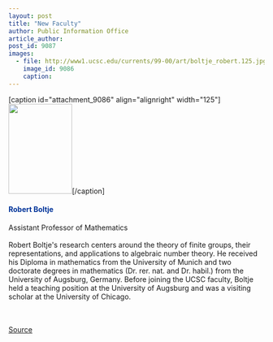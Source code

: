 ```yaml
---
layout: post
title: "New Faculty"
author: Public Information Office
article_author: 
post_id: 9087
images:
  - file: http://www1.ucsc.edu/currents/99-00/art/boltje_robert.125.jpg
    image_id: 9086
    caption: 
---
```


[caption id="attachment_9086" align="alignright" width="125"]<a href="http://dev-ucsc-news.pantheonsite.io/wp-content/uploads/1999/12/boltje_robert.125.jpg"><img class="size-full wp-image-9086" src="http://dev-ucsc-news.pantheonsite.io/wp-content/uploads/1999/12/boltje_robert.125.jpg" alt="" width="125" height="177" /></a>[/caption]
<h4>
  <font color="#003399">Robert Boltje</font>
</h4>Assistant Professor of Mathematics<br>
<br>
Robert Boltje's research centers around the theory of finite groups, their representations, and applications to algebraic number theory. He received his Diploma in mathematics from the University of Munich and two doctorate degrees in mathematics (Dr. rer. nat. and Dr. habil.) from the University of Augsburg, Germany. Before joining the UCSC faculty, Boltje held a teaching position at the University of Augsburg and was a visiting scholar at the University of Chicago.<br>
<br>
<br>
<p><a href="http://www1.ucsc.edu/currents/99-00/12-06/newfac.html" title="Permalink to newfac">Source</a></p>
